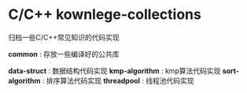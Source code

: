 # C/C++ kownlege-collections
归档一些C/C++常见知识的代码实现

**common** : 存放一些编译好的公共库

**data-struct** : 数据结构代码实现
**kmp-algorithm** : kmp算法代码实现
**sort-algorithm** : 排序算法代码实现
**threadpool** : 线程池代码实现

